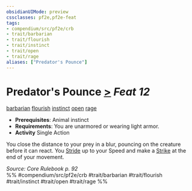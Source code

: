 ```yaml
---
obsidianUIMode: preview
cssclasses: pf2e,pf2e-feat
tags:
- compendium/src/pf2e/crb
- trait/barbarian
- trait/flourish
- trait/instinct
- trait/open
- trait/rage
aliases: ["Predator's Pounce"]
---
```

# Predator's Pounce  [>](rules/core-rulebook/chapter-9-playing-the-game.md#Actions "Single Action") *Feat 12*  
[barbarian](rules/traits/barbarian.md "Barbarian Class Trait")  [flourish](rules/traits/flourish.md "Flourish Combat Trait")  [instinct](rules/traits/instinct.md "Instinct Action & Ability Trait")  [open](rules/traits/open.md "Open Combat Trait")  [rage](rules/traits/rage.md "Rage Combat Trait")  

- **Prerequisites**: Animal instinct
- **Requirements**: You are unarmored or wearing light armor.
- **Activity** Single Action

You close the distance to your prey in a blur, pouncing on the creature before it can react. You [Stride](rules/actions/stride.md) up to your Speed and make a [Strike](rules/actions/strike.md) at the end of your movement.

*Source: Core Rulebook p. 92*  
%% #compendium/src/pf2e/crb #trait/barbarian #trait/flourish #trait/instinct #trait/open #trait/rage %%